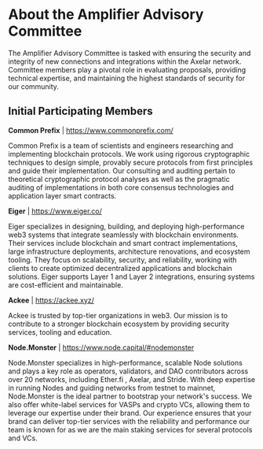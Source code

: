 # About the Amplifier Advisory Committee

The Amplifier Advisory Committee is tasked with ensuring the security and integrity of new connections and integrations within the Axelar network. Committee members play a pivotal role in evaluating proposals, providing technical expertise, and maintaining the highest standards of security for our community.

## Initial Participating Members

**Common Prefix** | https://www.commonprefix.com/

Common Prefix is a team of scientists and engineers researching and implementing blockchain protocols. We work using rigorous cryptographic techniques to design simple, provably secure protocols from first principles and guide their implementation. Our consulting and auditing pertain to theoretical cryptographic protocol analyses as well as the pragmatic auditing of implementations in both core consensus technologies and application layer smart contracts.




**Eiger** | https://www.eiger.co/

Eiger specializes in designing, building, and deploying high-performance web3 systems that integrate seamlessly with blockchain environments. Their services include blockchain and smart contract implementations, large infrastructure deployments, architecture renovations, and ecosystem tooling. They focus on scalability, security, and reliability, working with clients to create optimized decentralized applications and blockchain solutions. Eiger supports Layer 1 and Layer 2 integrations, ensuring systems are cost-efficient and maintainable.



**Ackee** | https://ackee.xyz/

Ackee is trusted by top-tier organizations in web3. Our mission is to contribute to a stronger blockchain ecosystem by providing security services, tooling and education.


**Node.Monster** | https://www.node.capital/#nodemonster

Node.Monster specializes in high-performance, scalable Node solutions and plays a key role as operators, validators, and DAO contributors across over 20 networks, including Ether.fi , Axelar, and Stride. With deep expertise in running Nodes and guiding networks from testnet to mainnet, Node.Monster is the ideal partner to bootstrap your network's success.
We also offer white-label services for VASPs and crypto VCs, allowing them to leverage our expertise under their brand. Our experience ensures that your brand can deliver top-tier services with the reliability and performance our team is known for as we are the main staking services for several protocols and VCs.
